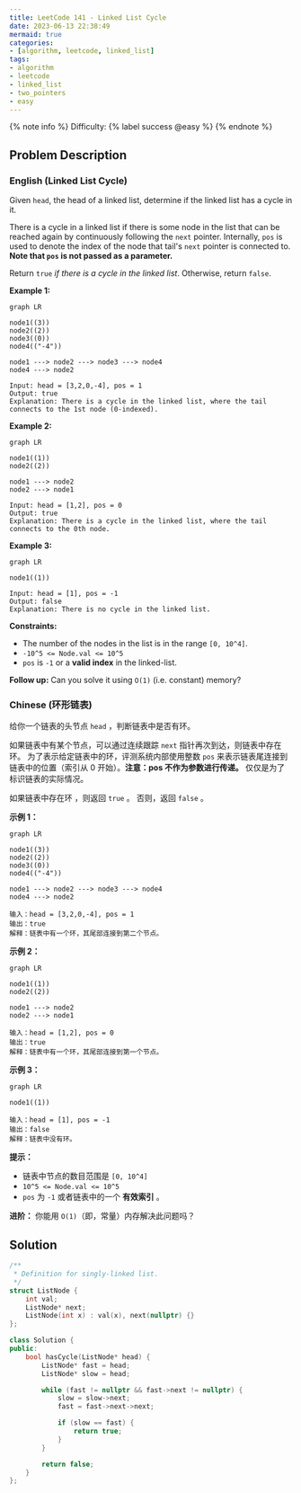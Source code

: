 ```yaml
---
title: LeetCode 141 - Linked List Cycle
date: 2023-06-13 22:38:49
mermaid: true
categories:
- [algorithm, leetcode, linked_list]
tags:
- algorithm
- leetcode
- linked_list
- two_pointers
- easy
---
```


{% note info %}
Difficulty: {% label success @easy %}
{% endnote %}

## Problem Description

### English (Linked List Cycle)

Given `head`, the head of a linked list, determine if the linked list has a cycle in it.

There is a cycle in a linked list if there is some node in the list that can be reached again by continuously following the `next` pointer. Internally, `pos` is used to denote the index of the node that tail's `next` pointer is connected to. **Note that `pos` is not passed as a parameter.**

Return `true` *if there is a cycle in the linked list*. Otherwise, return `false`.

**Example 1:**

```mermaid
graph LR

node1((3))
node2((2))
node3((0))
node4(("-4"))

node1 ---> node2 ---> node3 ---> node4
node4 ---> node2
```

```log
Input: head = [3,2,0,-4], pos = 1
Output: true
Explanation: There is a cycle in the linked list, where the tail connects to the 1st node (0-indexed).
```

**Example 2:**

```mermaid
graph LR

node1((1))
node2((2))

node1 ---> node2
node2 ---> node1
```

```log
Input: head = [1,2], pos = 0
Output: true
Explanation: There is a cycle in the linked list, where the tail connects to the 0th node.
```

**Example 3:**

```mermaid
graph LR

node1((1))
```

```log
Input: head = [1], pos = -1
Output: false
Explanation: There is no cycle in the linked list.
```

**Constraints:**

- The number of the nodes in the list is in the range `[0, 10^4]`.
- `-10^5 <= Node.val <= 10^5`
- `pos` is `-1` or a **valid index** in the linked-list.

**Follow up:** Can you solve it using `O(1)` (i.e. constant) memory?

### Chinese (环形链表)

给你一个链表的头节点 `head` ，判断链表中是否有环。

如果链表中有某个节点，可以通过连续跟踪 `next` 指针再次到达，则链表中存在环。 为了表示给定链表中的环，评测系统内部使用整数 `pos` 来表示链表尾连接到链表中的位置（索引从 0 开始）。**注意：pos 不作为参数进行传递。** 仅仅是为了标识链表的实际情况。

如果链表中存在环 ，则返回 `true` 。 否则，返回 `false` 。

**示例 1：**

```mermaid
graph LR

node1((3))
node2((2))
node3((0))
node4(("-4"))

node1 ---> node2 ---> node3 ---> node4
node4 ---> node2
```

```log
输入：head = [3,2,0,-4], pos = 1
输出：true
解释：链表中有一个环，其尾部连接到第二个节点。
```

**示例 2：**

```mermaid
graph LR

node1((1))
node2((2))

node1 ---> node2
node2 ---> node1
```

```log
输入：head = [1,2], pos = 0
输出：true
解释：链表中有一个环，其尾部连接到第一个节点。
```

**示例 3：**

```mermaid
graph LR

node1((1))
```

```log
输入：head = [1], pos = -1
输出：false
解释：链表中没有环。
```

**提示：**

- 链表中节点的数目范围是 `[0, 10^4]`
- `10^5 <= Node.val <= 10^5`
- `pos` 为 `-1` 或者链表中的一个 **有效索引** 。

**进阶：** 你能用 `O(1)`（即，常量）内存解决此问题吗？

## Solution

```C++
/**
 * Definition for singly-linked list.
 */
struct ListNode {
    int val;
    ListNode* next;
    ListNode(int x) : val(x), next(nullptr) {}
};

class Solution {
public:
    bool hasCycle(ListNode* head) {
        ListNode* fast = head;
        ListNode* slow = head;

        while (fast != nullptr && fast->next != nullptr) {
            slow = slow->next;
            fast = fast->next->next;

            if (slow == fast) {
                return true;
            }
        }

        return false;
    }
};
```
